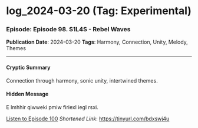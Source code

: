 # log_2024-03-20 (Tag: Experimental)

### Episode: Episode 98. S1L4S - Rebel Waves

**Publication Date**: 2024-03-20
**Tags**: Harmony, Connection, Unity, Melody, Themes

---

#### Cryptic Summary
Connection through harmony, sonic unity, intertwined themes.

#### Hidden Message
E lmhhir qiwweki pmiw firiexl iegl rsxi.

[Listen to Episode 100](https://tinyurl.com/bdxswj4u)
*Shortened Link*: https://tinyurl.com/bdxswj4u
